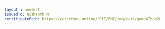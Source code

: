 ```yaml
--- 
layout : newCert 
issuedTo: Nishanth M 
certificatePath: https://certifyme.online/CSIT/PMI/img/cert/gameAThon2021/NishanthM_42fef.png
--- 
```

